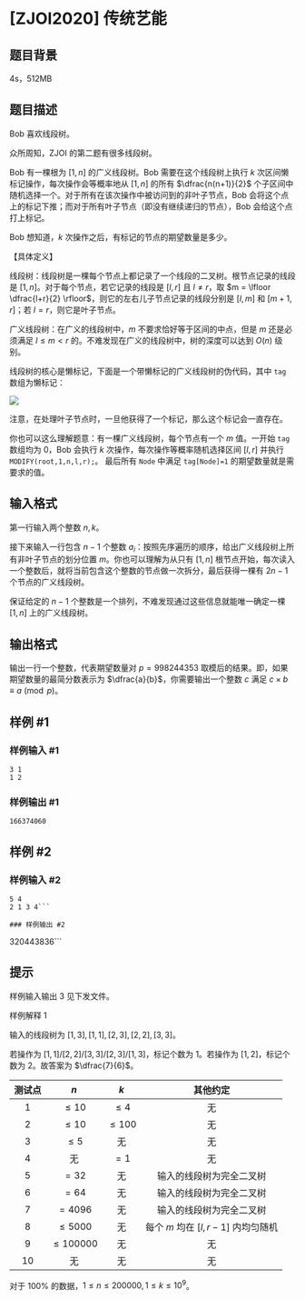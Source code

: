 # [ZJOI2020] 传统艺能

## 题目背景

4s，512MB

## 题目描述

Bob 喜欢线段树。

众所周知，ZJOI 的第二题有很多线段树。

Bob 有一棵根为 $[1, n]$ 的广义线段树。Bob 需要在这个线段树上执行 $k$ 次区间懒标记操作，每次操作会等概率地从 $[1, n]$ 的所有 $\dfrac{n(n+1)}{2}$ 个子区间中随机选择一个。对于所有在该次操作中被访问到的非叶子节点，Bob 会将这个点上的标记下推；而对于所有叶子节点（即没有继续递归的节点），Bob 会给这个点打上标记。

Bob 想知道，$k$ 次操作之后，有标记的节点的期望数量是多少。

【具体定义】

线段树：线段树是一棵每个节点上都记录了一个线段的二叉树。根节点记录的线段是 $[1, n]$。对于每个节点，若它记录的线段是 $[l, r]$ 且 $l \neq r$，取 $m = \lfloor \dfrac{l+r}{2} \rfloor$，则它的左右儿子节点记录的线段分别是 $[l, m]$ 和 $[m + 1, r]$；若 $l = r$，则它是叶子节点。

广义线段树：在广义的线段树中，$m$ 不要求恰好等于区间的中点，但是 $m$ 还是必须满足 $l \leq m < r$ 的。不难发现在广义的线段树中，树的深度可以达到 $O(n)$ 级别。

线段树的核心是懒标记，下面是一个带懒标记的广义线段树的伪代码，其中 `tag` 数组为懒标记：

![](https://cdn.luogu.com.cn/upload/image_hosting/3230chjw.png)

注意，在处理叶子节点时，一旦他获得了一个标记，那么这个标记会一直存在。

你也可以这么理解题意：有一棵广义线段树，每个节点有一个 $m$ 值。一开始 `tag` 数组均为 $0$，Bob 会执行 $k$ 次操作，每次操作等概率随机选择区间 $[l, r]$ 并执行 `MODIFY(root,1,n,l,r);`。
最后所有 `Node` 中满足 `tag[Node]=1` 的期望数量就是需要求的值。


## 输入格式

第一行输入两个整数 $n, k$。

接下来输入一行包含 $n - 1$ 个整数 $a_i$：按照先序遍历的顺序，给出广义线段树上所有非叶子节点的划分位置 $m$。你也可以理解为从只有 $[1, n]$ 根节点开始，每次读入一个整数后，就将当前包含这个整数的节点做一次拆分，最后获得一棵有 $2n - 1$ 个节点的广义线段树。

保证给定的 $n - 1$ 个整数是一个排列，不难发现通过这些信息就能唯一确定一棵 $[1, n]$ 上的广义线段树。


## 输出格式

输出一行一个整数，代表期望数量对 $p = 998244353$ 取模后的结果。即，如果期望数量的最简分数表示为 $\dfrac{a}{b}$，你需要输出一个整数 $c$ 满足 $c \times b \equiv a \pmod p$。

## 样例 #1

### 样例输入 #1
```
3 1
1 2
```

### 样例输出 #1

```
166374060
```

## 样例 #2

### 样例输入 #2
```
5 4
2 1 3 4```

### 样例输出 #2

```
320443836```

## 提示

样例输入输出 $3$ 见下发文件。

样例解释 $1$

输入的线段树为 $[1, 3], [1, 1], [2, 3], [2, 2], [3, 3]$。

若操作为 $[1, 1]/[2, 2]/[3, 3]/[2, 3]/[1, 3]$，标记个数为 $1$。若操作为 $[1, 2]$，标记个数为 $2$。故答案为 $\dfrac{7}{6}$。

| 测试点 | $n$ | $k$ | 其他约定 |
| :----------: | :----------: | :----------: | :----------: |
| $1$ | $\leq 10$ | $\leq 4$ | 无 |
| $2$ | $\leq 10$ | $\leq 100$ | 无 |
| $3$ | $\leq 5$ | 无 | 无 |
| $4$ | 无 | $=1$ | 无 |
| $5$ | $=32$ | 无 | 输入的线段树为完全二叉树 |
| $6$ | $=64$ | 无 | 输入的线段树为完全二叉树 |
| $7$ | $=4096$ | 无 | 输入的线段树为完全二叉树 |
| $8$ | $\leq 5000$ | 无 | 每个 $m$ 均在 $[l, r - 1]$ 内均匀随机 |
| $9$ | $\leq 100000$ | 无 | 无 |
| $10$ | 无 | 无 | 无 |

对于 $100\%$ 的数据，$1 \leq n \leq 200000, 1 \leq k \leq 10^9$。
